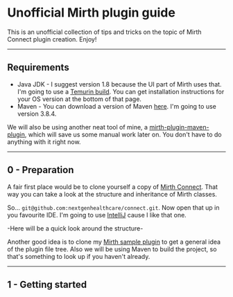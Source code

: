 # Unofficial Mirth plugin guide

This is an unofficial collection of tips and tricks on the topic of Mirth Connect plugin creation. Enjoy!

---

## Requirements
- Java JDK - I suggest version 1.8 because the UI part of Mirth uses that. I'm going to use a [Temurin build](https://adoptium.net/index.html?variant=openjdk8&jvmVariant=hotspot). You can get installation instructions for your OS version at the bottom of that page.
- Maven - You can download a version of Maven [here](https://maven.apache.org/index.html). I'm going to use version 3.8.4.

We will also be using another neat tool of mine, a [mirth-plugin-maven-plugin](https://github.com/kpalang/mirth-plugin-maven-plugin), which will save us some manual work later on. You don't have to do anything with it right now.

---

## 0 - Preparation
A fair first place would be to clone yourself a copy of [Mirth Connect](https://github.com/nextgenhealthcare/connect/). That way you can take a look at the structure and inheritance of Mirth classes.

So... `git@github.com:nextgenhealthcare/connect.git`. Now open that up in you favourite IDE. I'm going to use [IntelliJ](https://www.jetbrains.com/idea/) cause I like that one.

-Here will be a quick look around the structure-

Another good idea is to clone my [Mirth sample plugin](https://github.com/kpalang/mirth-sample-plugin) to get a general idea of the plugin file tree. Also we will be using Maven to build the project, so that's something to look up if you haven't already.

---

## 1 - Getting started
